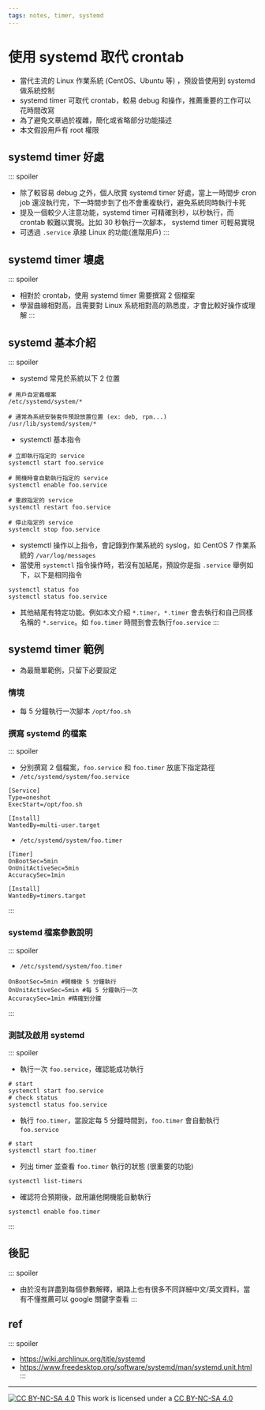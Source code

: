 ```yaml
---
tags: notes, timer, systemd
---
```


# 使用 systemd 取代 crontab
- 當代主流的 Linux 作業系統 (CentOS、Ubuntu 等) ，預設皆使用到 systemd 做系統控制
- systemd timer 可取代 crontab，較易 debug 和操作，推薦重要的工作可以花時間改寫
- 為了避免文章過於複雜，簡化或省略部分功能描述
- 本文假設用戶有 root 權限

## systemd timer 好處
::: spoiler 
- 除了較容易 debug 之外，個人欣賞 systemd timer 好處，當上一時間步 cron job 還沒執行完，下一時間步到了也不會重複執行，避免系統同時執行卡死
- 提及一個較少人注意功能，systemd timer 可精確到秒，以秒執行，而 crontab 較難以實現。比如 30 秒執行一次腳本， systemd timer 可輕易實現
- 可透過 `.service` 承接 Linux 的功能(進階用戶)
:::

## systemd timer 壞處
::: spoiler 
- 相對於 crontab，使用 systemd timer 需要撰寫 2 個檔案
- 學習曲線相對高，且需要對 Linux 系統相對高的熟悉度，才會比較好操作或理解
:::

## systemd 基本介紹
::: spoiler 
- systemd 常見於系統以下 2 位置

```bash=
# 用戶自定義檔案
/etc/systemd/system/*

# 通常為系統安裝套件預設放置位置 (ex: deb, rpm...)
/usr/lib/systemd/system/*
```
- systemctl 基本指令
```bash=
# 立即執行指定的 service
systemctl start foo.service

# 開機時會自動執行指定的 service
systemctl enable foo.service

# 重啟指定的 service
systemctl restart foo.service

# 停止指定的 service
systemclt stop foo.service
```
- systemctl 操作以上指令，會記錄到作業系統的 syslog，如 CentOS 7 作業系統的 `/var/log/messages`
- 當使用 `systemctl` 指令操作時，若沒有加結尾，預設你是指 `.service`
  舉例如下，以下是相同指令
```bash=
systemctl status foo
systemctl status foo.service
```

- 其他結尾有特定功能。例如本文介紹 `*.timer`，`*.timer` 會去執行和自己同樣名稱的 `*.service`。如 `foo.timer` 時間到會去執行`foo.service`
:::


## systemd timer 範例

- 為最簡單範例，只留下必要設定
### 情境 
- 每 5 分鐘執行一次腳本 `/opt/foo.sh`
### 撰寫 systemd 的檔案
::: spoiler 
- 分別撰寫 2 個檔案，`foo.service` 和 `foo.timer` 放底下指定路徑 
- `/etc/systemd/system/foo.service`
```bash=
[Service]
Type=oneshot
ExecStart=/opt/foo.sh

[Install]
WantedBy=multi-user.target
```
- `/etc/systemd/system/foo.timer`
```bash=
[Timer]
OnBootSec=5min
OnUnitActiveSec=5min
AccuracySec=1min

[Install]
WantedBy=timers.target
```
:::

### systemd 檔案參數說明
::: spoiler
- `/etc/systemd/system/foo.timer`
```bash=
OnBootSec=5min #開機後 5 分鐘執行
OnUnitActiveSec=5min #每 5 分鐘執行一次
AccuracySec=1min #精確到分鐘
```


:::

### 測試及啟用 systemd 
::: spoiler 
- 執行一次 `foo.service`，確認能成功執行
```bash=
# start
systemctl start foo.service
# check status
systemctl status foo.service
```
- 執行 `foo.timer`，當設定每 5 分鐘時間到，`foo.timer` 會自動執行 `foo.service`
```bash=
# start
systemctl start foo.timer
```
- 列出 timer 並查看 `foo.timer` 執行的狀態 (很重要的功能)
```bash=
systemctl list-timers
```
- 確認符合預期後，啟用讓他開機能自動執行
```bash=
systemctl enable foo.timer
```

:::

## 後記
::: spoiler 
- 由於沒有詳盡到每個參數解釋，網路上也有很多不同詳細中文/英文資料，當有不懂推薦可以 google 關鍵字查看
:::


## ref
::: spoiler 
- https://wiki.archlinux.org/title/systemd
- https://www.freedesktop.org/software/systemd/man/systemd.unit.html
:::


---
[![CC BY-NC-SA 4.0][cc-by-nc-sa-image]][cc-by-nc-sa] This work is licensed under a [CC BY-NC-SA 4.0][cc-by-nc-sa]

[cc-by-nc-sa]: https://creativecommons.org/licenses/by-nc-sa/4.0
[cc-by-nc-sa-image]: https://licensebuttons.net/l/by-nc-sa/4.0/88x31.png